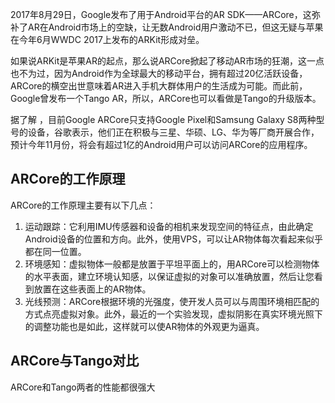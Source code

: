 2017年8月29日，Google发布了用于Android平台的AR SDK——ARCore，这弥补了AR在Android市场上的空缺，让无数Android用户激动不已，但这无疑与苹果在今年6月WWDC 2017上发布的ARKit形成对垒。

如果说ARKit是苹果AR的起点，那么说ARCore掀起了移动AR市场的狂潮，这一点也不为过，因为Android作为全球最大的移动平台，拥有超过20亿活跃设备，ARCore的横空出世意味着AR进入手机大群体用户的生活成为可能。而此前，Google曾发布一个Tango AR，所以，ARCore也可以看做是Tango的升级版本。

据了解 ，目前Google ARCore只支持Google Pixel和Samsung Galaxy S8两种型号的设备，谷歌表示，他们正在积极与三星、华硕、LG、华为等厂商开展合作，预计今年11月份，将会有超过1亿的Android用户可以访问ARCore的应用程序。

## ARCore的工作原理

ARCore的工作原理主要有以下几点：

1. 运动跟踪：它利用IMU传感器和设备的相机来发现空间的特征点，由此确定Android设备的位置和方向。此外，使用VPS，可以让AR物体每次看起来似乎都在同一位置。
2. 环境感知：虚拟物体一般都是放置于平坦平面上的，用ARCore可以检测物体的水平表面，建立环境认知感，以保证虚拟的对象可以准确放置，然后让您看到放置在这些表面上的AR物体。
3. 光线预测：ARCore根据环境的光强度，使开发人员可以与周围环境相匹配的方式点亮虚拟对象。此外，最近的一个实验发现，虚拟阴影在真实环境光照下的调整功能也是如此，这样就可以使AR物体的外观更为逼真。

## ARCore与Tango对比

ARCore和Tango两者的性能都很强大

